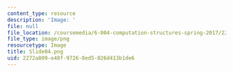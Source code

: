 ```yaml
---
content_type: resource
description: 'Image: '
file: null
file_location: /coursemedia/6-004-computation-structures-spring-2017/2272a809e48f97268ed5026d413b1de6_Slide04.png
file_type: image/png
resourcetype: Image
title: Slide04.png
uid: 2272a809-e48f-9726-8ed5-026d413b1de6
---
```

